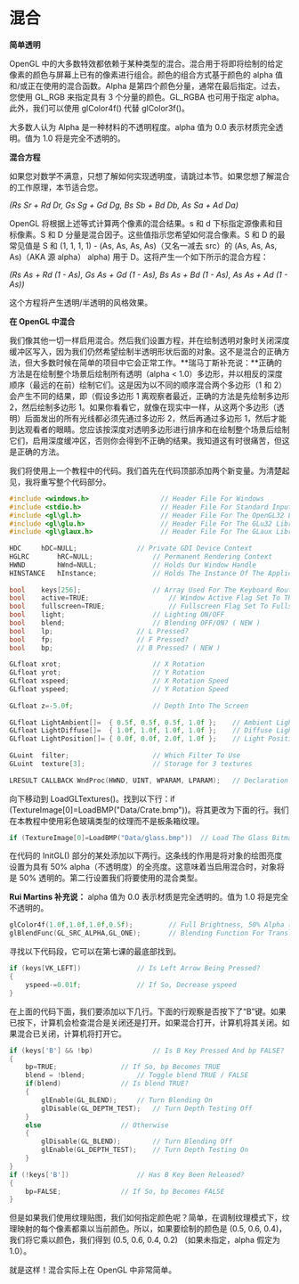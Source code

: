 # 混合

**简单透明**

OpenGL 中的大多数特效都依赖于某种类型的混合。混合用于将即将绘制的给定像素的颜色与屏幕上已有的像素进行组合。颜色的组合方式基于颜色的 alpha 值和/或正在使用的混合函数。Alpha 是第四个颜色分量，通常在最后指定。过去，您使用 GL_RGB 来指定具有 3 个分量的颜色。GL_RGBA 也可用于指定 alpha。此外，我们可以使用 glColor4f() 代替 glColor3f()。

大多数人认为 Alpha 是一种材料的不透明程度。alpha 值为 0.0 表示材质完全透明。值为 1.0 将是完全不透明的。

**混合方程**

如果您对数学不满意，只想了解如何实现透明度，请跳过本节。如果您想了解混合的工作原理，本节适合您。

*(Rs Sr + Rd Dr, Gs Sg + Gd Dg, Bs Sb + Bd Db, As Sa + Ad Da)*

OpenGL 将根据上述等式计算两个像素的混合结果。s 和 d 下标指定源像素和目标像素。S 和 D 分量是混合因子。这些值指示您希望如何混合像素。S 和 D 的最常见值是 S 和 (1, 1, 1, 1) - (As, As, As, As)（又名一减去 src）的 (As, As, As, As)（AKA 源 alpha） alpha) 用于 D。这将产生一个如下所示的混合方程：

*(Rs As + Rd (1 - As), Gs As + Gd (1 - As), Bs As + Bd (1 - As), As As + Ad (1 - As))*

这个方程将产生透明/半透明的风格效果。

**在 OpenGL 中混合**

我们像其他一切一样启用混合。然后我们设置方程，并在绘制透明对象时关闭深度缓冲区写入，因为我们仍然希望绘制半透明形状后面的对象。这不是混合的正确方法，但大多数时候在简单的项目中它会正常工作。**瑞马丁斯补充说：**正确的方法是在绘制整个场景后绘制所有透明（alpha < 1.0）多边形，并以相反的深度顺序（最远的在前）绘制它们。这是因为以不同的顺序混合两个多边形（1 和 2）会产生不同的结果，即（假设多边形 1 离观察者最近，正确的方法是先绘制多边形 2，然后绘制多边形 1。如果你看看它，就像在现实中一样，从这两个多边形（透明）后面发出的所有光线都必须先通过多边形 2，然后再通过多边形 1，然后才能到达观看者的眼睛。您应该按深度对透明多边形进行排序和在绘制整个场景后绘制它们，启用深度缓冲区，否则你会得到不正确的结果。我知道这有时很痛苦，但这是正确的方法。

我们将使用上一个教程中的代码。我们首先在代码顶部添加两个新变量。为清楚起见，我将重写整个代码部分。

```c++
#include <windows.h>                  // Header File For Windows
#include <stdio.h>                    // Header File For Standard Input/Output
#include <gl\gl.h>                    // Header File For The OpenGL32 Library
#include <gl\glu.h>                   // Header File For The GLu32 Library
#include <gl\glaux.h>                 // Header File For The GLaux Library
 
HDC     hDC=NULL;               // Private GDI Device Context
HGLRC       hRC=NULL;               // Permanent Rendering Context
HWND        hWnd=NULL;              // Holds Our Window Handle
HINSTANCE   hInstance;              // Holds The Instance Of The Application
 
bool    keys[256];                  // Array Used For The Keyboard Routine
bool    active=TRUE;                    // Window Active Flag Set To TRUE By Default
bool    fullscreen=TRUE;                // Fullscreen Flag Set To Fullscreen Mode By Default
bool    light;                      // Lighting ON/OFF
bool    blend;                      // Blending OFF/ON? ( NEW )
bool    lp;                     // L Pressed?
bool    fp;                     // F Pressed?
bool    bp;                     // B Pressed? ( NEW )
 
GLfloat xrot;                       // X Rotation
GLfloat yrot;                       // Y Rotation
GLfloat xspeed;                     // X Rotation Speed
GLfloat yspeed;                     // Y Rotation Speed
 
GLfloat z=-5.0f;                    // Depth Into The Screen
 
GLfloat LightAmbient[]=  { 0.5f, 0.5f, 0.5f, 1.0f };    // Ambient Light Values
GLfloat LightDiffuse[]=  { 1.0f, 1.0f, 1.0f, 1.0f };    // Diffuse Light Values
GLfloat LightPosition[]= { 0.0f, 0.0f, 2.0f, 1.0f };    // Light Position
 
GLuint  filter;                     // Which Filter To Use
GLuint  texture[3];                 // Storage for 3 textures
 
LRESULT CALLBACK WndProc(HWND, UINT, WPARAM, LPARAM);   // Declaration For WndProc
```

向下移动到 LoadGLTextures()。找到以下行：if (TextureImage[0]=LoadBMP("Data/Crate.bmp"))。将其更改为下面的行。我们在本教程中使用彩色玻璃类型的纹理而不是板条箱纹理。

```c++
if (TextureImage[0]=LoadBMP("Data/glass.bmp"))  // Load The Glass Bitmap ( MODIFIED )

```

在代码的 InitGL() 部分的某处添加以下两行。这条线的作用是将对象的绘图亮度设置为具有 50% alpha（不透明度）的全亮度。这意味着当启用混合时，对象将是 50% 透明的。第二行设置我们将要使用的混合类型。

**Rui Martins 补充说：** alpha 值为 0.0 表示材质是完全透明的。值为 1.0 将是完全不透明的。

```c++
glColor4f(1.0f,1.0f,1.0f,0.5f);         // Full Brightness, 50% Alpha ( NEW )
glBlendFunc(GL_SRC_ALPHA,GL_ONE);       // Blending Function For Translucency Based On Source Alpha Value ( NEW )
```

寻找以下代码段，它可以在第七课的最底部找到。

```c++
if (keys[VK_LEFT])              // Is Left Arrow Being Pressed?
{
    yspeed-=0.01f;              // If So, Decrease yspeed
}
```

在上面的代码下面，我们要添加以下几行。下面的行观察是否按下了“B”键。如果已按下，计算机会检查混合是关闭还是打开。如果混合打开，计算机将其关闭。如果混合已关闭，计算机将打开它。

```c++
if (keys['B'] && !bp)               // Is B Key Pressed And bp FALSE?
{
    bp=TRUE;                // If So, bp Becomes TRUE
    blend = !blend;             // Toggle blend TRUE / FALSE   
    if(blend)               // Is blend TRUE?
    {
        glEnable(GL_BLEND);     // Turn Blending On
        glDisable(GL_DEPTH_TEST);   // Turn Depth Testing Off
    }
    else                    // Otherwise
    {
        glDisable(GL_BLEND);        // Turn Blending Off
        glEnable(GL_DEPTH_TEST);    // Turn Depth Testing On
    }
}
if (!keys['B'])                 // Has B Key Been Released?
{
    bp=FALSE;               // If So, bp Becomes FALSE
}
```

但是如果我们使用纹理贴图，我们如何指定颜色呢？简单，在调制纹理模式下，纹理映射的每个像素都乘以当前颜色。所以，如果要绘制的颜色是 (0.5, 0.6, 0.4)，我们将它乘以颜色，我们得到 (0.5, 0.6, 0.4, 0.2) （如果未指定，alpha 假定为 1.0）。

就是这样！混合实际上在 OpenGL 中非常简单。